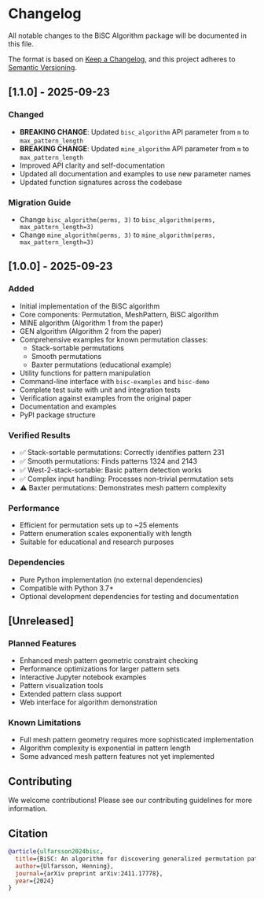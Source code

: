 # Changelog

All notable changes to the BiSC Algorithm package will be documented in this file.

The format is based on [Keep a Changelog](https://keepachangelog.com/en/1.0.0/),
and this project adheres to [Semantic Versioning](https://semver.org/spec/v2.0.0.html).

## [1.1.0] - 2025-09-23

### Changed
- **BREAKING CHANGE**: Updated `bisc_algorithm` API parameter from `m` to `max_pattern_length`
- **BREAKING CHANGE**: Updated `mine_algorithm` API parameter from `m` to `max_pattern_length`
- Improved API clarity and self-documentation
- Updated all documentation and examples to use new parameter names
- Updated function signatures across the codebase

### Migration Guide
- Change `bisc_algorithm(perms, 3)` to `bisc_algorithm(perms, max_pattern_length=3)`
- Change `mine_algorithm(perms, 3)` to `mine_algorithm(perms, max_pattern_length=3)`

## [1.0.0] - 2025-09-23

### Added
- Initial implementation of the BiSC algorithm
- Core components: Permutation, MeshPattern, BiSC algorithm
- MINE algorithm (Algorithm 1 from the paper)
- GEN algorithm (Algorithm 2 from the paper)
- Comprehensive examples for known permutation classes:
  - Stack-sortable permutations
  - Smooth permutations
  - Baxter permutations (educational example)
- Utility functions for pattern manipulation
- Command-line interface with `bisc-examples` and `bisc-demo`
- Complete test suite with unit and integration tests
- Verification against examples from the original paper
- Documentation and examples
- PyPI package structure

### Verified Results
- ✅ Stack-sortable permutations: Correctly identifies pattern 231
- ✅ Smooth permutations: Finds patterns 1324 and 2143
- ✅ West-2-stack-sortable: Basic pattern detection works
- ✅ Complex input handling: Processes non-trivial permutation sets
- ⚠️ Baxter permutations: Demonstrates mesh pattern complexity

### Performance
- Efficient for permutation sets up to ~25 elements
- Pattern enumeration scales exponentially with length
- Suitable for educational and research purposes

### Dependencies
- Pure Python implementation (no external dependencies)
- Compatible with Python 3.7+
- Optional development dependencies for testing and documentation

## [Unreleased]

### Planned Features
- Enhanced mesh pattern geometric constraint checking
- Performance optimizations for larger pattern sets
- Interactive Jupyter notebook examples
- Pattern visualization tools
- Extended pattern class support
- Web interface for algorithm demonstration

### Known Limitations
- Full mesh pattern geometry requires more sophisticated implementation
- Algorithm complexity is exponential in pattern length
- Some advanced mesh pattern features not yet implemented

## Contributing

We welcome contributions! Please see our contributing guidelines for more information.

## Citation

```bibtex
@article{ulfarsson2024bisc,
  title={BiSC: An algorithm for discovering generalized permutation patterns},
  author={Ulfarsson, Henning},
  journal={arXiv preprint arXiv:2411.17778},
  year={2024}
}
```